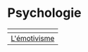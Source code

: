 # Psychologie

<table data-view="cards"><thead><tr><th></th></tr></thead><tbody><tr><td><a href="lemotivisme.md">L'émotivisme</a></td></tr></tbody></table>

